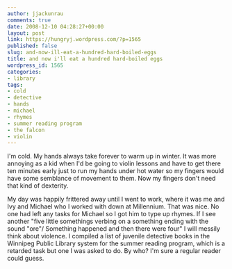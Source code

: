 ```yaml
---
author: jjackunrau
comments: true
date: 2008-12-10 04:28:27+00:00
layout: post
link: https://hungryj.wordpress.com/?p=1565
published: false
slug: and-now-ill-eat-a-hundred-hard-boiled-eggs
title: and now i'll eat a hundred hard-boiled eggs
wordpress_id: 1565
categories:
- library
tags:
- cold
- detective
- hands
- michael
- rhymes
- summer reading program
- the falcon
- violin
---
```


I'm cold. My hands always take forever to warm up in winter. It was more annoying as a kid when I'd be going to violin lessons and have to get there ten minutes early just to run my hands under hot water so my fingers would have some semblance of movement to them. Now my fingers don't need that kind of dexterity.

My day was happily frittered away until I went to work, where it was me and Ivy and Michael who I worked with down at Millennium. That was nice. No one had left any tasks for Michael so I got him to type up rhymes. If I see another "five little somethings verbing on a something ending with the sound "ore"/ Something happened and then there were four" I will messily think about violence. I compiled a list of juvenile detective books in the Winnipeg Public Library system for the summer reading program, which is a retarded task but one I was asked to do. By who? I'm sure a regular reader could guess.
